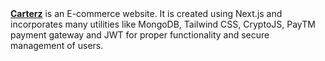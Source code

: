 <div><a href="https://carterz.vercel.app" target="_blank"><strong>Carterz</strong></a> is an E-commerce website. It is created using Next.js and incorporates many utilities like MongoDB, Tailwind CSS, CryptoJS, PayTM payment gateway and JWT for proper functionality and secure management of users.</div>
<br/>
